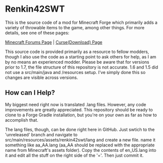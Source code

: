 Renkin42SWT
===========

This is the source code of a mod for Minecraft Forge which primarily adds a variety of throwable items to the game, among other things. For more details, see one of these pages:

[Minecraft Forums Page][mcf] | [Curse(Download) Page][curse]

This source code is provided primarily as a resource to fellow modders, though I also use the code as a starting point to ask others for help, as I am by no means an experienced modder. Please be aware that for versions prior to 1.7, the file structure of this repository is not accurate. 1.6 and 1.5 did not use a src/main/java and /resources setup. I've simply done this so changes are visible across versions.

How can I Help?
---------------

My biggest need right now is translated .lang files. However, any code improvements are greatly appreciated. This repository should be ready to clone to a Forge Gradle installation, but you're on your own as far as how to accomplish that. 

The lang files, though, can be done right here in GitHub. Just swtich to the 'unreleased' branch and navigate to src/main/resources/assets/renkin42swt/lang and create a new file. name it something like aa_AA.lang (aa_AA should be replaced with the appropriate name from Minecraft's assets folder). Copy the contents of en_US.lang into it and edit all the stuff on the right side of the '='. Then just commit it. 

[mcf]: http://www.minecraftforum.net/topic/1847376-forge-renkin42s-stuff-worth-throwing-mod/
[curse]: http://www.curse.com/mc-mods/minecraft/stuff-worth-throwing
